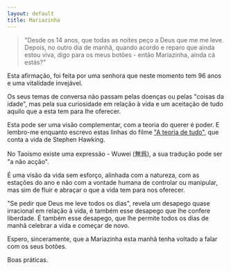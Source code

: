 ```yaml
---
layout: default 
title: Mariazinha
---
```

>"Desde os 14 anos, que todas as noites peço a Deus que me me leve. Depois, no outro dia de manhã, quando acordo e reparo que ainda estou viva, digo para os meus botões - então Mariazinha, ainda cá estás?"

Esta afirmação, foi feita por uma senhora que neste momento tem 96 anos e uma vitalidade invejável. 

Os seus temas de conversa não passam pelas doenças ou pelas "coisas da idade", mas pela sua curiosidade em relação à vida e um aceitação de tudo aquilo que a esta tem para lhe oferecer. 

Esta pode ser uma visão complementar, com a teoria do querer é poder. E lembro-me enquanto escrevo estas linhas do filme ["A teoria de tudo"](https://www.youtube.com/watch?v=LUayjO_KgsQ), que conta a vida de Stephen Hawking.

No Taoísmo existe uma expressão - Wuwei (無爲), a sua tradução pode ser "a não acção".

É uma visão da vida sem esforço, alinhada com a natureza, com as estações do ano e não com a vontade humana de controlar ou manipular, mas sim de fluir e abraçar o que a vida tem para nos oferecer. 

"Se pedir que Deus me leve todos os dias", revela um desapego quase irracional em relação à vida, é também esse desapego que lhe confere liberdade. É também esse desapego, que lhe permite todos os dias de manhã celebrar a vida e começar de novo. 

Espero, sinceramente, que a Mariazinha esta manhã tenha voltado a falar com os seus botões.  

Boas práticas. 